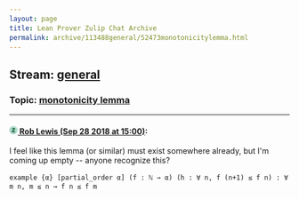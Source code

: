 ```yaml
---
layout: page
title: Lean Prover Zulip Chat Archive 
permalink: archive/113488general/52473monotonicitylemma.html
---
```


## Stream: [general](index.html)
### Topic: [monotonicity lemma](52473monotonicitylemma.html)

---

#### [![Click to go to Zulip](../../assets/img/zulip2.png) Rob Lewis (Sep 28 2018 at 15:00)](https://leanprover.zulipchat.com/#narrow/stream/113488-general/topic/monotonicity%20lemma/near/134821924):
I feel like this lemma (or similar) must exist somewhere already, but I'm coming up empty -- anyone recognize this?
```lean
example {α} [partial_order α] (f : ℕ → α) (h : ∀ n, f (n+1) ≤ f n) : ∀ m n, m ≤ n → f n ≤ f m
```

